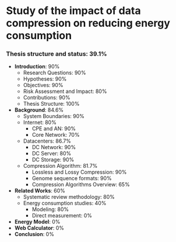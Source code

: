 # Study of the impact of data compression on reducing energy consumption

### Thesis structure and status: 39.1%

* **Introduction**: 90%
    - Research Questions: 90%
    - Hypotheses: 90%
    - Objectives: 90%
    - Risk Assessment and Impact: 80%
    - Contributions: 90%
    - Thesis Structure: 100%
* **Background**: 84.6%
    - System Boundaries: 90%
    - Internet: 80%
        - CPE and AN: 90%
        - Core Network: 70%
    - Datacenters: 86.7%
        - DC Network: 90%
        - DC Server: 80%
        - DC Storage: 90%
    - Compression Algorithm: 81.7%
        - Lossless and Lossy Compression: 90%
        - Genome sequence formats: 90%
        - Compression Algorithms Overview: 65%
* **Related Works**: 60%
    - Systematic review methodology: 80%
    - Energy consumption studies: 40%
        - Modeling: 80%
        - Direct measurement: 0%
* **Energy Model**: 0%
* **Web Calculator**: 0%
* **Conclusion**: 0%
